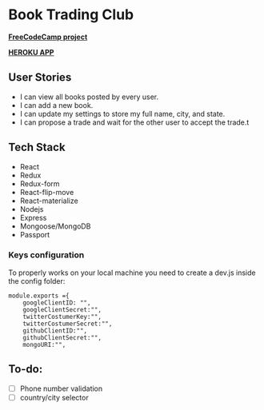 # Book Trading Club
[**FreeCodeCamp project**](https://learn.freecodecamp.org/coding-interview-prep/take-home-projects/manage-a-book-trading-club)

[**HEROKU APP**](https://fccbooktrading.herokuapp.com/)


## User Stories
- I can view all books posted by every user.
- I can add a new book.
- I can update my settings to store my full name, city, and state.
- I can propose a trade and wait for the other user to accept the trade.t 

## Tech Stack
* React 
* Redux
* Redux-form
* React-flip-move
* React-materialize
* Nodejs
* Express 
* Mongoose/MongoDB
* Passport 

### Keys configuration
To properly works on your local machine you need to create a dev.js inside the config folder:


```
module.exports ={
    googleClientID: "",
    googleClientSecret:"",
    twitterCostumerKey:"",
    twitterCostumerSecret:"",
    githubClientID:"",
    githubClientSecret:"",
    mongoURI:"",

```
## To-do:

- [ ] Phone number validation
- [ ] country/city selector